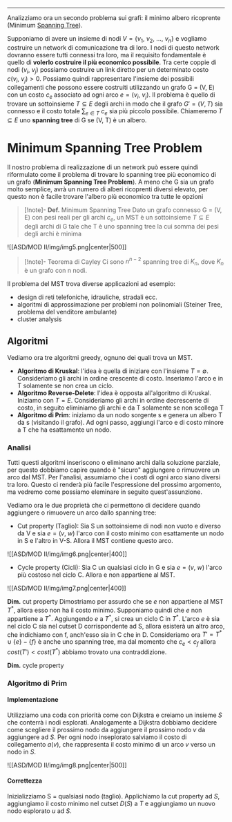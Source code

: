 ----

Analizziamo ora un secondo problema sui grafi: il minimo albero ricoprente (Minimum [Spanning Tree](https://it.wikipedia.org/wiki/Albero_ricoprente)).

Supponiamo di avere un insieme di nodi $V = \{v_{1},\: v_{2},\: \dots,\: v_{n}\}$ e vogliamo costruire un network di comunicazione tra di loro. 
I nodi di questo network dovranno essere tutti connessi tra loro, ma il requisito fondamentale è quello di **volerlo costruire il più economico possibile**.
Tra certe coppie di nodi ($v_i,\: v_j)$ possiamo costruire un link diretto per un determinato costo $c(v_i,\: v_j)>0$. Possiamo quindi rappresentare l'insieme dei possibili collegamenti che possono essere costruiti utilizzando un grafo G = (V, E) con un costo $c_e$ associato ad ogni arco $e = (v_{i},\: v_j)$.
Il problema è quello di trovare un sottoinsieme $T \subseteq E$ degli archi in modo che il grafo $G' = (V, T)$ sia connesso e il costo totale $\sum_{e\in T}\: c_e$  sia più piccolo possibile.
Chiameremo $T\subseteq E$ uno **spanning tree** di G se (V, T) è un albero.

# Minimum Spanning Tree Problem

Il nostro problema di realizzazione di un network può essere quindi riformulato come il problema di trovare lo spanning tree più economico di un grafo (**Minimum Spanning Tree Problem**).
A meno che G sia un grafo molto semplice, avrà un numero di alberi ricoprenti diversi elevato, per questo non è facile trovare l'albero più economico tra tutte le opzioni

>[!note]- **Def.** Minimum Spanning Tree
>Dato un grafo connesso G = (V, E) con pesi reali per gli archi $c_e$, un MST è un sottoinsieme $T \subseteq E$ degli archi di G tale che T è uno spanning tree la cui somma dei pesi degli archi è minima

![[ASD/MOD II/img/img5.png|center|500]]

>[!note]- Teorema di Cayley
>Ci sono $n^{n-2}$ spanning tree di $K_n$, dove $K_n$ è un grafo con n nodi.
>

Il problema del MST trova diverse applicazioni ad esempio:
- design di reti telefoniche, idrauliche, stradali ecc. 
- algoritmi di approssimazione per problemi non polinomiali (Steiner Tree, problema del venditore ambulante)
- cluster analysis

## Algoritmi

Vediamo ora tre algoritmi greedy, ognuno dei quali trova un MST.
- **Algoritmo di Kruskal**: l'idea è quella di iniziare con l'insieme $T = \emptyset$. Consideriamo gli archi in ordine crescente di costo. Inseriamo l'arco e in T solamente se non crea un ciclo.
- **Algoritmo Reverse-Delete**: l'idea è opposta all'algoritmo di Kruskal. Iniziamo con $T = E$. Consideriamo gli archi in ordine decrescente di costo, in seguito eliminiamo gli archi e da T solamente se non scollega T
- **Algoritmo di Prim**: iniziamo da un nodo sorgente s e genera un albero T da s (visitando il grafo). Ad ogni passo, aggiungi l'arco e di costo minore a T che ha esattamente un nodo.

### Analisi
Tutti questi algoritmi inseriscono o eliminano archi dalla soluzione parziale, per questo dobbiamo capire quando è "sicuro" aggiungere o rimuovere un arco dal MST. 
Per l'analisi, assumiamo che i costi di ogni arco siano diversi tra loro. Questo ci renderà più facile l'espressione del prossimo argomento, ma vedremo come possiamo eleminare in seguito quest'assunzione.

Vediamo ora le due proprietà che ci permettono di decidere quando aggiungere o rimuovere un arco dallo spanning tree:
- Cut property (Taglio): Sia S un sottoinsieme di nodi non vuoto e diverso da V e sia $e = (v,\: w)$ l'arco con il costo minimo con esattamente un nodo in S e l'altro in V-S. Allora il MST contiene questo arco.

![[ASD/MOD II/img/img6.png|center|400]]

- Cycle property (Cicli): Sia C un qualsiasi ciclo in G e sia $e=(v,\: w)$ l'arco più costoso nel ciclo C. Allora e non appartiene al MST.

![[ASD/MOD II/img/img7.png|center|400]]

**Dim.** cut property
Dimostriamo per assurdo che se $e$ non appartiene al MST $T^*$, allora esso non ha il costo minimo.
Supponiamo quindi che $e$ non appartiene a $T^*$. Aggiungendo $e$ a $T^*$, si crea un ciclo C in $T^*$. L'arco $e$ è sia nel ciclo C sia nel cutset D corrispondente ad S, allora esisterà un altro arco, che indichiamo con f, anch'esso sia in C che in D.
Consideriamo ora $T' = T^{*}\cup\{e\}-\{f\}$ è anche uno spanning tree, ma dal momento che $c_e<c_f$ allora $cost(T')<cost(T^*)$ abbiamo trovato una contraddizione.

**Dim.** cycle property

### Algoritmo di Prim
#### Implementazione
Utilizziamo una coda con priorità come con Dijkstra e creiamo un insieme $S$ che conterrà i nodi esplorati. Analogamente a Dijkstra dobbiamo decidere come scegliere il prossimo nodo da aggiungere il prossimo nodo $v$ da aggiungere ad $S$. Per ogni nodo inseplorato salviamo il costo di collegamento $a(v)$, che rappresenta il costo minimo di un arco $v$ verso un nodo in $S$. 

![[ASD/MOD II/img/img8.png|center|500]]

#### Correttezza
Inizializziamo S = qualsiasi nodo (taglio). Applichiamo la cut property ad $S$, aggiungiamo il costo minimo nel cutset $D(S)$ a $T$ e aggiungiamo un nuovo nodo esplorato $u$ ad $S$.
